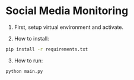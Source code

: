 # Social Media Monitoring

1. First, setup virtual environment and activate.

2. How to install:

```bash
pip install -r requirements.txt
```

3. How to run:

```bash
python main.py
```